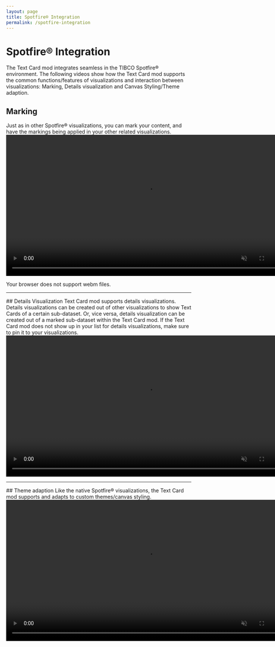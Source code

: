 ```yaml
---
layout: page
title: Spotfire® Integration
permalink: /spotfire-integration
---
```


# Spotfire® Integration

The Text Card mod integrates seamless in the TIBCO Spotfire® environment. The following videos show how the Text Card mod supports the common functions/features of visualizations and interaction between visualizations: 
Marking, Details visualization and Canvas Styling/Theme adaption.

## Marking
Just as in other Spotfire® visualizations, you can mark your content, and have the markings being applied in your other related visualizations.
<video controls muted width="768">
  <source src="{{ site.baseurl }}/assets/webms/marking.webm" type="video/webm">
  <p>Your browser does not support webm files.</p>
</video>

<hr class="panel-line">
## Details Visualization
Text Card mod supports details visualizations. Details visualizations can be created out of other visualizations to show Text Cards of a certain sub-dataset. Or, vice versa, details visualization can be created out of a marked sub-dataset within the Text Card mod.
If the Text Card mod does not show up in your list for details visualizations, make sure to pin it to your visualizations.
<video controls muted width="768">
  <source src="{{ site.baseurl }}/assets/webms/details-visualization.webm" type="video/webm">
  <p>Your browser does not support webm files.</p>
</video>

<hr class="panel-line">
## Theme adaption
Like the native Spotfire® visualizations, the Text Card mod supports and adapts to custom themes/canvas styling.
<video controls muted width="768">
  <source src="{{ site.baseurl }}/assets/webms/themes.webm" type="video/webm">
  <p>Your browser does not support webm files.</p>
</video>
